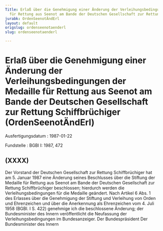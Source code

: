 ```yaml
---
Title: Erlaß über die Genehmigung einer Änderung der Verleihungsbedingungen der Medaille
  für Rettung aus Seenot am Bande der Deutschen Gesellschaft zur Rettung Schiffbrüchiger
jurabk: OrdenSeenotÄndErl
layout: default
origslug: ordenseenotaenderl
slug: ordenseenotaenderl

---
```


# Erlaß über die Genehmigung einer Änderung der Verleihungsbedingungen der Medaille für Rettung aus Seenot am Bande der Deutschen Gesellschaft zur Rettung Schiffbrüchiger (OrdenSeenotÄndErl)

Ausfertigungsdatum
:   1987-01-22

Fundstelle
:   BGBl I: 1987, 472



## (XXXX)

Der Vorstand der Deutschen Gesellschaft zur Rettung Schiffbrüchiger
hat am 5. Januar 1987 eine Änderung seines Beschlusses über die
Stiftung der Medaille für Rettung aus Seenot am Bande der Deutschen
Gesellschaft zur Rettung Schiffbrüchiger beschlossen; hierdurch werden
die Verleihungsbedingungen für die Medaille geändert.
Nach Artikel 6 Abs. 1 des Erlasses über die Genehmigung der Stiftung
und Verleihung von Orden und Ehrenzeichen und über die Anerkennung als
Ehrenzeichen vom 4. Juli 1958 (BGBl. I S. 422) genehmige ich die
beschlossene Änderung; der Bundesminister des Innern veröffentlicht
die Neufassung der Verleihungsbedingungen im Bundesanzeiger.
Der Bundespräsident
Der Bundesminister des Innern

